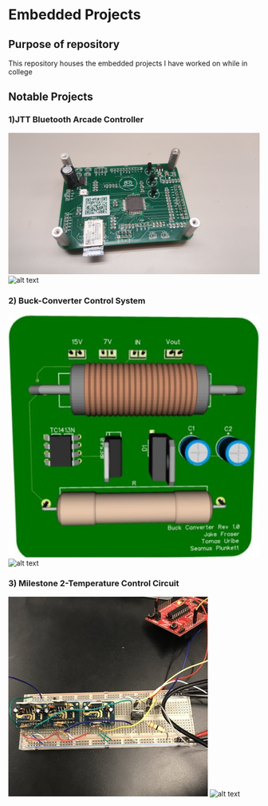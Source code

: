 # Embedded Projects

## Purpose of repository 
This repository houses the embedded projects I have worked on while in college

## Notable Projects

### 1)JTT Bluetooth Arcade Controller
![alt text](https://github.com/tomasu10/Embedded-Projects/blob/master/JTTArcade/Pictures%20%26%20Videos/FinalPCBDesign-Front.jpg) ![alt text](https://github.com/tomasu10/Embedded-Projects/blob/master/JTTArcade/Pictures%20%26%20Videos/FINALJTTARCADECONTROLLERGIF.gif)

### 2) Buck-Converter Control System
![alt text](https://github.com/tomasu10/Embedded-Projects/blob/master/Buck-Converter%20Control%20System/PCB1.JPG) ![alt text](https://github.com/tomasu10/Embedded-Projects/blob/master/Buck-Converter%20Control%20System/BuckConverter1GIF.gif)

### 3) Milestone 2-Temperature Control Circuit
![alt text](https://github.com/tomasu10/Embedded-Projects/blob/master/IntrotoEmbedded-Lab6/Open%20Loop%20Systems/OpenLoopCircuit.jpg) ![alt text](https://github.com/tomasu10/Embedded-Projects/blob/master/IntrotoEmbedded-Milestone%202/Data/temp58-40.gif)

